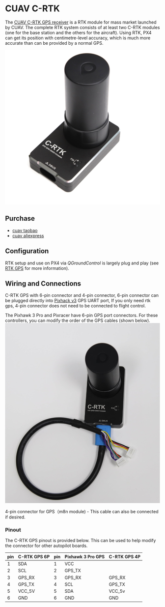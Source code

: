# CUAV C-RTK

The [CUAV C-RTK GPS receiver](http://doc.cuav.net/gps/c-rtk/en/) is a RTK module for mass market launched by CUAV. The complete RTK system consists of at least two C-RTK modules \(one for the base station and the others for the aircraft\). Using RTK, PX4 can get its position with centimetre-level accuracy, which is much more accurate than can be provided by a normal GPS.

![C-RTK](../../images/rtk_c-rtk.jpg)

## Purchase

* [cuav taobao](https://item.taobao.com/item.htm?id=565380634341&spm=2014.21600712.0.0)
* [cuav aliexpress](https://www.aliexpress.com/store/product/CUAV-NEW-Flight-Controller-GPS-C-RTK-differential-positioning-navigation-module-GPS-for-PIX4-Pixhawk-pixhack/3257035_32853894248.html?spm=2114.12010608.0.0.75592fadQKPPEn)

## Configuration

RTK setup and use on PX4 via _QGroundControl_ is largely plug and play \(see [RTK GPS](../advanced_features/rtk-gps.md) for more information\).

## Wiring and Connections

C-RTK GPS with 6-pin connector and 4-pin connector, 6-pin connector can be plugged directly into [Pixhack v3](http://doc.cuav.net/gps/c-rtk/en/Instructions.html) GPS UART port, If you only need rtk gps, 4-pin connector does not need to be connected to flight control.

The Pixhawk 3 Pro and Pixracer have 6-pin GPS port connectors. For these controllers, you can modify the order of the GPS cables \(shown below\).![C-RTK_6PIN](/assets/rtk_cuav_c-rtk_to_6pin_connector.jpg)

4-pin connector for GPS（m8n module)  - This cable can also be connected if desired.


### Pinout
The C-RTK GPS pinout is provided below. This can be used to help modify the connector for other autopilot boards.

| pin | C-RTK GPS 6P  | pin | Pixhawk 3 Pro GPS |C-RTK GPS 4P
| --- | ------------- | --- | ----------------- |-----------------|
| 1   | SDA           | 1   | VCC               |   |
| 2   | SCL           | 2   | GPS_TX            |  |
| 3   | GPS_RX        |3   | GPS_RX             |    GPS_RX|
| 4   | GPS_TX        | 4   | SCL               |  GPS_TX |
| 5   | VCC_5V        | 5   | SDA               | VCC_5v |
| 6   | GND           | 6 | GND                 |GND|

           






